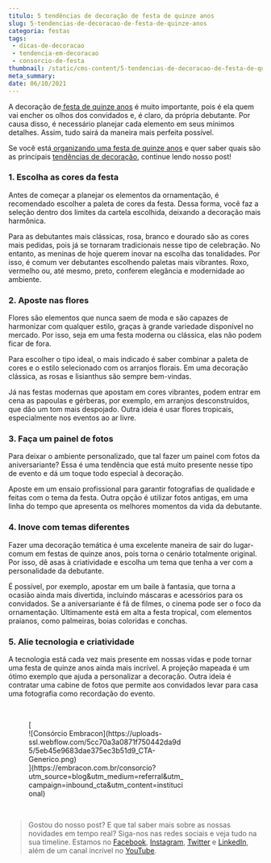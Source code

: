 ```yaml
---
titulo: 5 tendências de decoração de festa de quinze anos
slug: 5-tendencias-de-decoracao-de-festa-de-quinze-anos
categoria: festas
tags:
 - dicas-de-decoracao
 - tendencia-em-decoracao
 - consorcio-de-festa
thumbnail: /static/cms-content/5-tendencias-de-decoracao-de-festa-de-quinze-anos.jpg
meta_summary: 
date: 06/10/2021
---
```

A decoração de[ festa de quinze anos](https://www.embracon.com.br/blog/5-dicas-para-planejar-uma-festa-de-quinze-anos) é muito importante, pois é ela quem vai encher os olhos dos convidados e, é claro, da própria debutante. Por causa disso, é necessário planejar cada elemento em seus mínimos detalhes. Assim, tudo sairá da maneira mais perfeita possível.

Se você está[ organizando uma festa de quinze anos](https://www.embracon.com.br/blog/festa-de-15-anos-confira-as-principais-tendencias) e quer saber quais são as principais [tendências de decoração](https://www.embracon.com.br/blog/conheca-as-principais-tendencias-em-decoracao-de-casamento), continue lendo nosso post!

### 1. Escolha as cores da festa

Antes de começar a planejar os elementos da ornamentação, é recomendado escolher a paleta de cores da festa. Dessa forma, você faz a seleção dentro dos limites da cartela escolhida, deixando a decoração mais harmônica.

Para as debutantes mais clássicas, rosa, branco e dourado são as cores mais pedidas, pois já se tornaram tradicionais nesse tipo de celebração. No entanto, as meninas de hoje querem inovar na escolha das tonalidades. Por isso, é comum ver debutantes escolhendo paletas mais vibrantes. Roxo, vermelho ou, até mesmo, preto, conferem elegância e modernidade ao ambiente.

### 2. Aposte nas flores

Flores são elementos que nunca saem de moda e são capazes de harmonizar com qualquer estilo, graças à grande variedade disponível no mercado. Por isso, seja em uma festa moderna ou clássica, elas não podem ficar de fora.

Para escolher o tipo ideal, o mais indicado é saber combinar a paleta de cores e o estilo selecionado com os arranjos florais. Em uma decoração clássica, as rosas e lisianthus são sempre bem-vindas.

Já nas festas modernas que apostam em cores vibrantes, podem entrar em cena as papoulas e gérberas, por exemplo, em arranjos desconstruídos, que dão um tom mais despojado. Outra ideia é usar flores tropicais, especialmente nos eventos ao ar livre.

### 3. Faça um painel de fotos

Para deixar o ambiente personalizado, que tal fazer um painel com fotos da aniversariante? Essa é uma tendência que está muito presente nesse tipo de evento e dá um toque todo especial à decoração.

Aposte em um ensaio profissional para garantir fotografias de qualidade e feitas com o tema da festa. Outra opção é utilizar fotos antigas, em uma linha do tempo que apresenta os melhores momentos da vida da debutante.

### 4. Inove com temas diferentes

Fazer uma decoração temática é uma excelente maneira de sair do lugar-comum em festas de quinze anos, pois torna o cenário totalmente original. Por isso, dê asas à criatividade e escolha um tema que tenha a ver com a personalidade da debutante.

É possível, por exemplo, apostar em um baile à fantasia, que torna a ocasião ainda mais divertida, incluindo máscaras e acessórios para os convidados. Se a aniversariante é fã de filmes, o cinema pode ser o foco da ornamentação. Ultimamente está em alta a festa tropical, com elementos praianos, como palmeiras, boias coloridas e conchas.

### 5. Alie tecnologia e criatividade

A tecnologia está cada vez mais presente em nossas vidas e pode tornar uma festa de quinze anos ainda mais incrível. A projeção mapeada é um ótimo exemplo que ajuda a personalizar a decoração. Outra ideia é contratar uma cabine de fotos que permite aos convidados levar para casa uma fotografia como recordação do evento.

‍

<figure class="w-richtext-figure-type-image w-richtext-align-center" style="max-width:310px">[<div>![Consórcio Embracon](https://uploads-ssl.webflow.com/5cc70a3a0871f750442da9d5/5eb45e9683dae375ec3b51d9_CTA-Generico.png)</div>](https://embracon.com.br/consorcio?utm_source=blog&utm_medium=referral&utm_campaign=inbound_cta&utm_content=institucional)</figure>‍

> Gostou do nosso post? E que tal saber mais sobre as nossas novidades em tempo real? Siga-nos nas redes sociais e veja tudo na sua timeline. Estamos no [Facebook](https://www.facebook.com/embracon/), [Instagram](https://www.instagram.com/embraconoficial/), [Twitter](https://twitter.com/embracon) e [LinkedIn](https://www.linkedin.com/company/1018875/), além de um canal incrível no [YouTube](https://www.youtube.com/channel/UCL-Y0mv9zc73Iek48NLUBzQ).

‍
